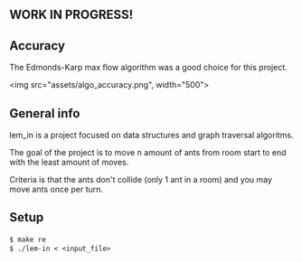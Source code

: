## WORK IN PROGRESS!

## Accuracy
The Edmonds-Karp max flow algorithm was a good choice for this project.

<img src="assets/algo_accuracy.png", width="500">

## General info
lem_in is a project focused on data structures and graph traversal algoritms.

The goal of the project is to move n amount of ants from room start to end with the
least amount of moves.

Criteria is that the ants don't collide (only 1 ant in a room) and you may move ants once
per turn.

## Setup
```
$ make re
$ ./lem-in < <input_file>
```
